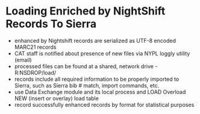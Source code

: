 # Loading Enriched by NightShift Records To Sierra
+ enhanced by Nightshift records are serialized as UTF-8 encoded MARC21 records
+ CAT staff is notified about presence of new files via NYPL loggly utility (email)
+ processed files can be found at a shared, network drive - R:NSDROP/load/
+ records include all required information to be properly imported to Sierra, such as Sierra bib # match, import commands, etc. 
+ use Data Exchange module and its local process and LOAD Overload NEW (insert or overlay) load table
+ record successfully enhanced records by format for statistical purposes
